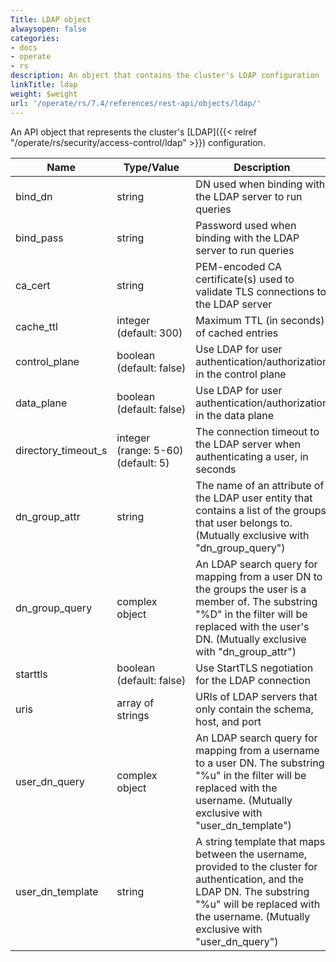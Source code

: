 ```yaml
---
Title: LDAP object
alwaysopen: false
categories:
- docs
- operate
- rs
description: An object that contains the cluster's LDAP configuration
linkTitle: ldap
weight: $weight
url: '/operate/rs/7.4/references/rest-api/objects/ldap/'
---
```


An API object that represents the cluster's [LDAP]({{< relref "/operate/rs/security/access-control/ldap" >}}) configuration.

| Name | Type/Value | Description |
|------|------------|-------------|
| bind_dn | string | DN used when binding with the LDAP server to run queries |
| bind_pass | string | Password used when binding with the LDAP server to run queries |
| ca_cert | string | PEM-encoded CA certificate(s) used to validate TLS connections to the LDAP server |
| cache_ttl | integer (default:&nbsp;300) | Maximum TTL (in seconds) of cached entries |
| control_plane | boolean (default:&nbsp;false) | Use LDAP for user authentication/authorization in the control plane |
| data_plane | boolean (default:&nbsp;false) | Use LDAP for user authentication/authorization in the data plane |
| directory_timeout_s | integer (range:&nbsp;5-60) (default:&nbsp;5) | The connection timeout to the LDAP server when authenticating a user, in seconds |
| dn_group_attr | string | The name of an attribute of the LDAP user entity that contains a list of the groups that user belongs to. (Mutually exclusive with "dn_group_query") |
| dn_group_query | complex object | An LDAP search query for mapping from a user DN to the groups the user is a member of. The substring "%D" in the filter will be replaced with the user's DN. (Mutually exclusive with "dn_group_attr") |
| starttls | boolean (default:&nbsp;false) | Use StartTLS negotiation for the LDAP connection |
| uris | array of strings | URIs of LDAP servers that only contain the schema, host, and port |
| user_dn_query | complex object | An LDAP search query for mapping from a username to a user DN. The substring "%u" in the filter will be replaced with the username. (Mutually exclusive with "user_dn_template") |
| user_dn_template | string | A string template that maps between the username, provided to the cluster for authentication, and the LDAP DN. The substring "%u" will be replaced with the username. (Mutually exclusive with "user_dn_query") |
